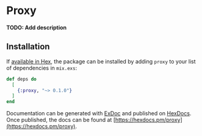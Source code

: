 # Proxy

**TODO: Add description**

## Installation

If [available in Hex](https://hex.pm/docs/publish), the package can be installed
by adding `proxy` to your list of dependencies in `mix.exs`:

```elixir
def deps do
  [
    {:proxy, "~> 0.1.0"}
  ]
end
```

Documentation can be generated with [ExDoc](https://github.com/elixir-lang/ex_doc)
and published on [HexDocs](https://hexdocs.pm). Once published, the docs can
be found at [https://hexdocs.pm/proxy](https://hexdocs.pm/proxy).

